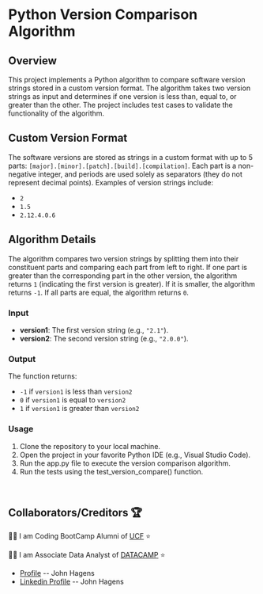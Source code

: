 # Python Version Comparison Algorithm

## Overview

This project implements a Python algorithm to compare software version strings stored in a custom version format. The algorithm takes two version strings as input and determines if one version is less than, equal to, or greater than the other. The project includes test cases to validate the functionality of the algorithm.

## Custom Version Format

The software versions are stored as strings in a custom format with up to 5 parts: `[major].[minor].[patch].[build].[compilation]`. Each part is a non-negative integer, and periods are used solely as separators (they do not represent decimal points). Examples of version strings include:

- `2`
- `1.5`
- `2.12.4.0.6`

## Algorithm Details

The algorithm compares two version strings by splitting them into their constituent parts and comparing each part from left to right. If one part is greater than the corresponding part in the other version, the algorithm returns `1` (indicating the first version is greater). If it is smaller, the algorithm returns `-1`. If all parts are equal, the algorithm returns `0`.

### Input

- **version1**: The first version string (e.g., `"2.1"`).
- **version2**: The second version string (e.g., `"2.0.0"`).

### Output

The function returns:
- `-1` if `version1` is less than `version2`
- `0` if `version1` is equal to `version2`
- `1` if `version1` is greater than `version2`


### Usage
1. Clone the repository to your local machine.
2. Open the project in your favorite Python IDE (e.g., Visual Studio Code).
3. Run the app.py file to execute the version comparison algorithm.
4. Run the tests using the test_version_compare() function.

<br>
<h2 id="credits">Collaborators/Creditors 🏆</h2>

👨‍💻 I am Coding BootCamp Alumni of [UCF](https://www.ucf.edu/students/)  ⭐️

👨‍💻 I  am Associate Data Analyst of [DATACAMP](https://www.datacamp.com/portfolio/ginuwine104)  ⭐️

- [Profile]( https://github.com/JonJon50  " John Hagens ") -- John Hagens
- [Linkedin Profile]( https://www.linkedin.com/in/john-hagens-55b15212a/ " John Hagens ") -- John Hagens